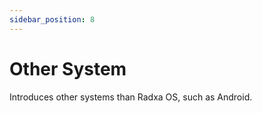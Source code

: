 ```yaml
---
sidebar_position: 8
---
```


# Other System

Introduces other systems than Radxa OS, such as Android.

<DocCardList />
